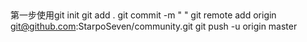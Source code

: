 ##
第一步使用git init  git add . 
        git commit -m " "
        git remote add  origin git@github.com:StarpoSeven/community.git
        git push -u origin master